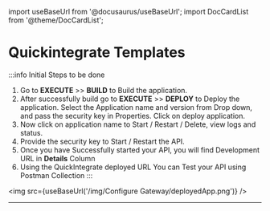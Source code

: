 import useBaseUrl from '@docusaurus/useBaseUrl';
import DocCardList from '@theme/DocCardList';

# Quickintegrate Templates

:::info Initial Steps to be done

1. Go to **EXECUTE** >> **BUILD** to Build the application.
2. After successfully build go to **EXECUTE** >> **DEPLOY** to Deploy the application. Select the Application name and version from Drop down, and pass the security key in Properties. Click on deploy application.
3. Now click on application name to Start / Restart / Delete, view logs and status.
4. Provide the security key to Start / Restart the API.
5. Once you have Successfully started your API, you will find Development URL in **Details** Column
6. Using the QuickIntegrate deployed URL You can Test your API using Postman Collection
:::

<img src={useBaseUrl('/img/Configure Gateway/deployedApp.png')} />

<hr/>

<DocCardList />
